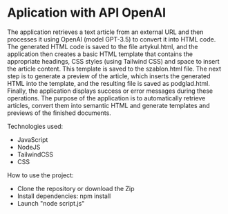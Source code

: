 # Aplication with API OpenAI

The application retrieves a text article from an external URL and then processes it using OpenAI (model GPT-3.5) to convert it into HTML code. The generated HTML code is saved to the file artykul.html, and the application then creates a basic HTML template that contains the appropriate headings, CSS styles (using Tailwind CSS) and space to insert the article content. This template is saved to the szablon.html file. The next step is to generate a preview of the article, which inserts the generated HTML into the template, and the resulting file is saved as podglad.html. Finally, the application displays success or error messages during these operations. The purpose of the application is to automatically retrieve articles, convert them into semantic HTML and generate templates and previews of the finished documents.

Technologies used:

- JavaScript
- NodeJS
- TailwindCSS
- CSS

How to use the project:

- Clone the repository or download the Zip
- Install dependencies: npm install
- Launch "node script.js"
